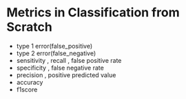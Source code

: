 # Metrics in Classification from Scratch

* type 1 error(false_positive)
* type 2 error(false_negative)
* sensitivity , recall , false positive rate
* specificity , false negative rate 
* precision , positive predicted value 
* accuracy
* f1score


